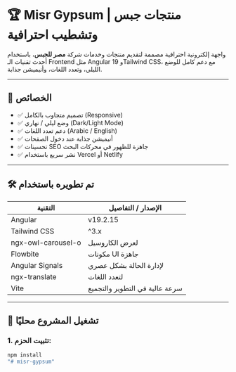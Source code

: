 # 🏆 Misr Gypsum | منتجات جبس وتشطيب احترافية

واجهة إلكترونية احترافية مصممة لتقديم منتجات وخدمات شركة **مصر للجبس**، باستخدام أحدث تقنيات الـ Frontend مثل Angular 19 وTailwind CSS، مع دعم كامل للوضع الليلي، وتعدد اللغات، وأنيميشن جذابة.

---

## 🚀 الخصائص

- ✅ تصميم متجاوب بالكامل (Responsive)
- ✅ وضع ليلي / نهاري (Dark/Light Mode)
- ✅ دعم تعدد اللغات (Arabic / English)
- ✅ أنيميشن جذابة عند دخول الصفحات
- ✅ تحسينات SEO جاهزة للظهور في محركات البحث
- ✅ نشر سريع باستخدام Vercel أو Netlify

---

## 🛠️ تم تطويره باستخدام

| التقنية              | الإصدار / التفاصيل                  |
|----------------------|-------------------------------------|
| Angular              | v19.2.15                            |
| Tailwind CSS         | ^3.x                                |
| ngx-owl-carousel-o   | لعرض الكاروسيل                      |
| Flowbite             | مكونات UI جاهزة                    |
| Angular Signals      | لإدارة الحالة بشكل عصري             |
| ngx-translate        | لتعدد اللغات                        |
| Vite                 | سرعة عالية في التطوير والتجميع     |

---

## 🧪 تشغيل المشروع محليًا

### 1. تثبيت الحزم:

```bash
npm install
"# misr-gypsum" 
